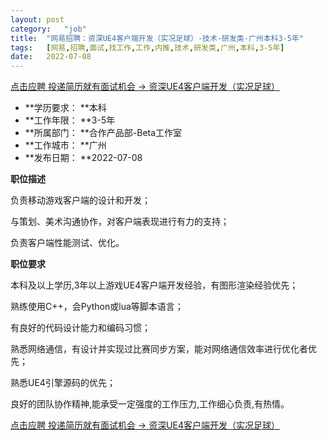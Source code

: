 ```yaml
---
layout:	post
category:	"job"
title:	"网易招聘：资深UE4客户端开发（实况足球）-技术-研发类-广州本科3-5年"
tags:	[网易,招聘,面试,找工作,工作,内推,技术,研发类,广州,本科,3-5年]
date:	2022-07-08
---
```


[点击应聘 投递简历就有面试机会 ->  资深UE4客户端开发（实况足球）](http://mobile.bole.netease.com/bole/boleDetail?id=33173&employeeId=346f03c3cda5f04c&key=all)



- **学历要求： **本科
- **工作年限： **3-5年
- **所属部门： **合作产品部-Beta工作室
- **工作城市： **广州
- **发布日期： **2022-07-08



**职位描述**

 负责移动游戏客户端的设计和开发；

 与策划、美术沟通协作，对客户端表现进行有力的支持；

 负责客户端性能测试、优化。







**职位要求**

 本科及以上学历,3年以上游戏UE4客户端开发经验，有图形渲染经验优先；

 熟练使用C++，会Python或lua等脚本语言；

 有良好的代码设计能力和编码习惯；

 熟悉网络通信，有设计并实现过比赛同步方案，能对网络通信效率进行优化者优先；

 熟悉UE4引擎源码的优先；

 良好的团队协作精神,能承受一定强度的工作压力,工作细心负责,有热情。



[点击应聘 投递简历就有面试机会 ->  资深UE4客户端开发（实况足球）](http://mobile.bole.netease.com/bole/boleDetail?id=33173&employeeId=346f03c3cda5f04c&key=all)